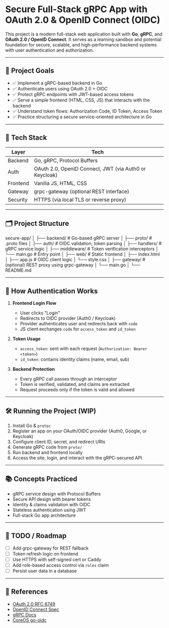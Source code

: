 # Secure Full-Stack gRPC App with OAuth 2.0 & OpenID Connect (OIDC)

This project is a modern full-stack web application built with **Go**, **gRPC**, and **OAuth 2.0 / OpenID Connect**. It serves as a learning sandbox and potential foundation for secure, scalable, and high-performance backend systems with user authentication and authorization.

---

## 🚀 Project Goals

- ✅ Implement a gRPC-based backend in Go
- ✅ Authenticate users using OAuth 2.0 + OIDC
- ✅ Protect gRPC endpoints with JWT-based access tokens
- ✅ Serve a simple frontend (HTML, CSS, JS) that interacts with the backend
- ✅ Understand token flows: Authorization Code, ID Token, Access Token
- ✅ Practice structuring a secure service-oriented architecture in Go

---

## 🧱 Tech Stack

| Layer    | Tech                                                   |
| -------- | ------------------------------------------------------ |
| Backend  | Go, gRPC, Protocol Buffers                             |
| Auth     | OAuth 2.0, OpenID Connect, JWT (via Auth0 or Keycloak) |
| Frontend | Vanilla JS, HTML, CSS                                  |
| Gateway  | grpc-gateway (optional REST interface)                 |
| Security | HTTPS (via local TLS or reverse proxy)                 |

---

## 🗂️ Project Structure

secure-app/
│
├── backend/ # Go-based gRPC server
│ ├── proto/ # .proto files
│ ├── auth/ # OIDC validation, token parsing
│ ├── handlers/ # gRPC service logic
│ ├── middleware/ # Token verification interceptors
│ └── main.go # Entry point
│
├── web/ # Static frontend
│ ├── index.html
│ ├── app.js # OIDC client logic
│ └── style.css
│
├── gateway/ # (optional) REST proxy using grpc-gateway
│ └── main.go
│
└── README.md

---

## 🔐 How Authentication Works

1. **Frontend Login Flow**

   - User clicks "Login"
   - Redirects to OIDC provider (Auth0 / Keycloak)
   - Provider authenticates user and redirects back with `code`
   - JS client exchanges `code` for `access_token` and `id_token`

2. **Token Usage**

   - `access_token`: sent with each request (`Authorization: Bearer <token>`)
   - `id_token`: contains identity claims (name, email, sub)

3. **Backend Protection**
   - Every gRPC call passes through an interceptor
   - Token is verified, validated, and claims are extracted
   - Request proceeds only if the token is valid and allowed

---

## 🛠️ Running the Project (WIP)

1. Install Go & `protoc`
2. Register an app on your OAuth/OIDC provider (Auth0, Google, or Keycloak)
3. Configure client ID, secret, and redirect URIs
4. Generate gRPC code from `proto/`
5. Run backend and frontend locally
6. Access the site, login, and interact with the gRPC-secured API

---

## 📚 Concepts Practiced

- gRPC service design with Protocol Buffers
- Secure API design with bearer tokens
- Identity & claims validation with OIDC
- Stateless authentication using JWT
- Full-stack Go app architecture

---

## 🧪 TODO / Roadmap

- [ ] Add grpc-gateway for REST fallback
- [ ] Token refresh logic on frontend
- [ ] Use HTTPS with self-signed cert or Caddy
- [ ] Add role-based access control via `roles` claim
- [ ] Persist user data in a database

---

## 📖 References

- [OAuth 2.0 RFC 6749](https://tools.ietf.org/html/rfc6749)
- [OpenID Connect Spec](https://openid.net/specs/openid-connect-core-1_0.html)
- [gRPC Docs](https://grpc.io/docs/)
- [CoreOS go-oidc](https://github.com/coreos/go-oidc)
